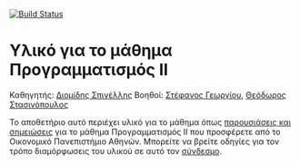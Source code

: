[![Build Status](https://travis-ci.org/stefanos1316/courses.svg?branch=master)](https://travis-ci.org/stefanos1316/courses)

# Υλικό για το μάθημα Προγραμματισμός ΙΙ

Καθηγητής: [Διομίδης Σπινέλλης](https://www.balab.aueb.gr/diomidis-spinellis.html)
Βοηθοί: [Στέφανος Γεωργίου](https://www.balab.aueb.gr/stefanos-georgiou.html), [Θεόδωρος Στασινόπουλος](https://www.balab.aueb.gr/theodore-stassinopoulos.html)

Το αποθετήριο αυτό περιέχει υλικό για το μάθημα όπως [παρουσιάσεις και σημειώσεις](https://stefanos1316.github.io/courses/index.html) 
για το μάθημα Προγραμματισμός ΙΙ που προσφέρετε από το Οικονομικό Πανεπιστήμιο Αθηνών. 
Μπορείτε να βρείτε οδηγίες για τον τρόπο διαμόρφωσεις του υλικού σε αυτό τον [σύνδεσμο](courses/admin/authoring.md).
